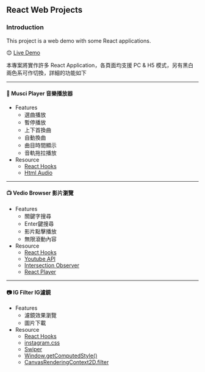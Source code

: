 ## React Web Projects

### Introduction

This project is a web demo with some React applications.

😊 [Live Demo](https://lthong.github.io/react-web-projects)

本專案將實作許多 React Application，各頁面均支援 PC & H5 模式，另有黑白兩色系可作切換，詳細的功能如下

---
#### 🎸 Musci Player 音樂播放器
  * Features
    - 選曲播放
    - 暫停播放
    - 上下首換曲
    - 自動換曲
    - 曲目時間顯示
    - 音軌拖拉播放
  * Resource
    - [React Hooks](https://zh-hant.reactjs.org/docs/hooks-intro.html)
    - [Html Audio](https://developer.mozilla.org/zh-CN/docs/Web/HTML/Element/audio)
---
#### 📺 Vedio Browser 影片瀏覽
  * Features
      - 關鍵字搜尋
      - Enter鍵搜尋
      - 影片點擊播放
      - 無限滾動內容
  * Resource
      - [React Hooks](https://zh-hant.reactjs.org/docs/hooks-intro.html)
      - [Youtube API](https://developers.google.com/youtube/v3/docs/search/list)
      - [Intersection Observer](https://developer.mozilla.org/en-US/docs/Web/API/Intersection_Observer_API)
      - [React Player](https://github.com/CookPete/react-player)
---
#### 📷 IG Filter IG濾鏡
  * Features
      - 濾鏡效果瀏覽
      <!-- - 圖片上傳 -->
      - 圖片下載
  * Resource
      - [React Hooks](https://zh-hant.reactjs.org/docs/hooks-intro.html)
      - [instagram.css](https://github.com/picturepan2/instagram.css)
      - [Swiper](https://github.com/nolimits4web/swiper)
      - [Window.getComputedStyle()](https://developer.mozilla.org/zh-TW/docs/Web/API/Window/getComputedStyle)
      - [CanvasRenderingContext2D.filter](https://developer.mozilla.org/en-US/docs/Web/API/CanvasRenderingContext2D/filter)
